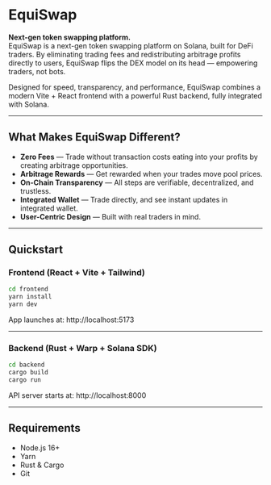 # EquiSwap

**Next-gen token swapping platform.**  
EquiSwap is a next-gen token swapping platform on Solana, built for DeFi traders. By eliminating trading fees and redistributing arbitrage profits directly to users, EquiSwap flips the DEX model on its head — empowering traders, not bots.

Designed for speed, transparency, and performance, EquiSwap combines a modern Vite + React frontend with a powerful Rust backend, fully integrated with Solana.

---

## What Makes EquiSwap Different?

- **Zero Fees** — Trade without transaction costs eating into your profits by creating arbitrage opportunities.
- **Arbitrage Rewards** — Get rewarded when your trades move pool prices.
- **On-Chain Transparency** — All steps are verifiable, decentralized, and trustless.
- **Integrated Wallet** — Trade directly, and see instant updates in integrated wallet.
- **User-Centric Design** — Built with real traders in mind.

---

## Quickstart

### Frontend (React + Vite + Tailwind)

```bash
cd frontend
yarn install
yarn dev
```

App launches at: http://localhost:5173

---

### Backend (Rust + Warp + Solana SDK)

```bash
cd backend
cargo build
cargo run
```

API server starts at: http://localhost:8000

---

## Requirements

- Node.js 16+
- Yarn
- Rust & Cargo
- Git

